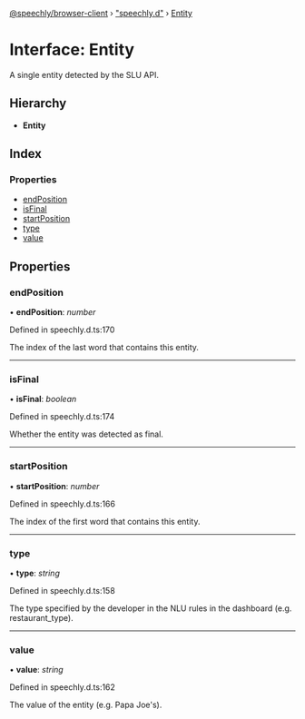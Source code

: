 [@speechly/browser-client](../README.md) › ["speechly.d"](../modules/_speechly_d_.md) › [Entity](_speechly_d_.entity.md)

# Interface: Entity

A single entity detected by the SLU API.

## Hierarchy

* **Entity**

## Index

### Properties

* [endPosition](_speechly_d_.entity.md#endposition)
* [isFinal](_speechly_d_.entity.md#isfinal)
* [startPosition](_speechly_d_.entity.md#startposition)
* [type](_speechly_d_.entity.md#type)
* [value](_speechly_d_.entity.md#value)

## Properties

###  endPosition

• **endPosition**: *number*

Defined in speechly.d.ts:170

The index of the last word that contains this entity.

___

###  isFinal

• **isFinal**: *boolean*

Defined in speechly.d.ts:174

Whether the entity was detected as final.

___

###  startPosition

• **startPosition**: *number*

Defined in speechly.d.ts:166

The index of the first word that contains this entity.

___

###  type

• **type**: *string*

Defined in speechly.d.ts:158

The type specified by the developer in the NLU rules in the dashboard (e.g. restaurant_type).

___

###  value

• **value**: *string*

Defined in speechly.d.ts:162

The value of the entity (e.g. Papa Joe's).
